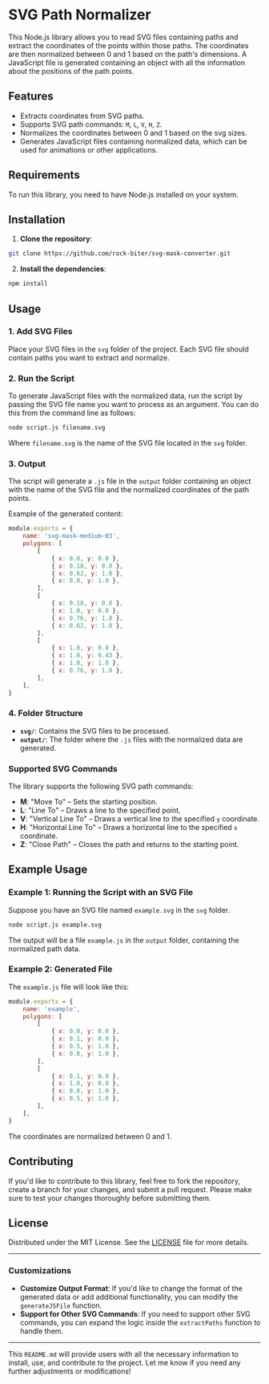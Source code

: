 # SVG Path Normalizer

This Node.js library allows you to read SVG files containing paths and extract the coordinates of the points within those paths. The coordinates are then normalized between 0 and 1 based on the path's dimensions. A JavaScript file is generated containing an object with all the information about the positions of the path points.

## Features

- Extracts coordinates from SVG paths.
- Supports SVG path commands: `M`, `L`, `V`, `H`, `Z`.
- Normalizes the coordinates between 0 and 1 based on the svg sizes.
- Generates JavaScript files containing normalized data, which can be used for animations or other applications.

## Requirements

To run this library, you need to have Node.js installed on your system.

## Installation

1. **Clone the repository**:

```bash
git clone https://github.com/rock-biter/svg-mask-converter.git
```

2. **Install the dependencies**:

```bash
npm install
```

## Usage

### 1. Add SVG Files

Place your SVG files in the `svg` folder of the project. Each SVG file should contain paths you want to extract and normalize.

### 2. Run the Script

To generate JavaScript files with the normalized data, run the script by passing the SVG file name you want to process as an argument. You can do this from the command line as follows:

```bash
node script.js filename.svg
```

Where `filename.svg` is the name of the SVG file located in the `svg` folder.

### 3. Output

The script will generate a `.js` file in the `output` folder containing an object with the name of the SVG file and the normalized coordinates of the path points.

Example of the generated content:

```javascript
module.exports = {
	name: 'svg-mask-medium-03',
	polygons: [
		[
			{ x: 0.0, y: 0.0 },
			{ x: 0.18, y: 0.0 },
			{ x: 0.62, y: 1.0 },
			{ x: 0.0, y: 1.0 },
		],
		[
			{ x: 0.18, y: 0.0 },
			{ x: 1.0, y: 0.0 },
			{ x: 0.76, y: 1.0 },
			{ x: 0.62, y: 1.0 },
		],
		[
			{ x: 1.0, y: 0.0 },
			{ x: 1.0, y: 0.43 },
			{ x: 1.0, y: 1.0 },
			{ x: 0.76, y: 1.0 },
		],
	],
}
```

### 4. Folder Structure

- **`svg/`**: Contains the SVG files to be processed.
- **`output/`**: The folder where the `.js` files with the normalized data are generated.

### Supported SVG Commands

The library supports the following SVG path commands:

- **M**: "Move To" – Sets the starting position.
- **L**: "Line To" – Draws a line to the specified point.
- **V**: "Vertical Line To" – Draws a vertical line to the specified `y` coordinate.
- **H**: "Horizontal Line To" – Draws a horizontal line to the specified `x` coordinate.
- **Z**: "Close Path" – Closes the path and returns to the starting point.

## Example Usage

### Example 1: Running the Script with an SVG File

Suppose you have an SVG file named `example.svg` in the `svg` folder.

```bash
node script.js example.svg
```

The output will be a file `example.js` in the `output` folder, containing the normalized path data.

### Example 2: Generated File

The `example.js` file will look like this:

```javascript
module.exports = {
	name: 'example',
	polygons: [
		[
			{ x: 0.0, y: 0.0 },
			{ x: 0.1, y: 0.0 },
			{ x: 0.5, y: 1.0 },
			{ x: 0.0, y: 1.0 },
		],
		[
			{ x: 0.1, y: 0.0 },
			{ x: 1.0, y: 0.0 },
			{ x: 0.8, y: 1.0 },
			{ x: 0.5, y: 1.0 },
		],
	],
}
```

The coordinates are normalized between 0 and 1.

## Contributing

If you'd like to contribute to this library, feel free to fork the repository, create a branch for your changes, and submit a pull request. Please make sure to test your changes thoroughly before submitting them.

## License

Distributed under the MIT License. See the [LICENSE](LICENSE) file for more details.

---

### Customizations

- **Customize Output Format**: If you'd like to change the format of the generated data or add additional functionality, you can modify the `generateJSFile` function.
- **Support for Other SVG Commands**: If you need to support other SVG commands, you can expand the logic inside the `extractPaths` function to handle them.

---

This `README.md` will provide users with all the necessary information to install, use, and contribute to the project. Let me know if you need any further adjustments or modifications!
